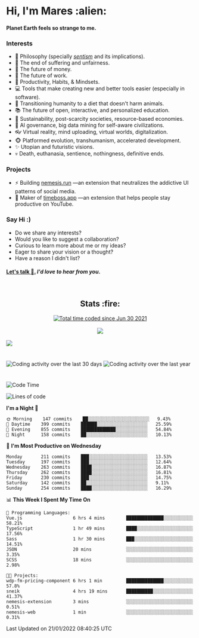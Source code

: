 <h1>Hi, I'm Mares :alien:</h1>

#### Planet Earth feels so strange to me.

### **Interests**

- 🌊 Philosophy (specially [_sentism_][sentismmedium] and its implications).
- 🎯 The end of suffering and unfairness.
- 💸 The future of money.
- 💼 The future of work.
- 🧠 Productivity, Habits, & Mindsets.
- 💻 Tools that make creating new and better tools easier (especially in software).
- 🥗 Transitioning humanity to a diet that doesn't harm animals.
- 📚 The future of open, interactive, and personalized education.
- 🌱 Sustainability, post-scarcity societies, resource-based economies.
- 🤖 AI governance, big data mining for self-aware civilizations.
- 👓 Virtual reality, mind uploading, virtual worlds, digitalization.
- 🐵 Platformed evolution, transhumanism, accelerated development.
- ✨ Utopian and futuristic visions.
- 💀 Death, euthanasia, sentience, nothingness, definitive ends.


### **Projects**

- ⚡ Building [nemesis.run](https://nemesis.run) —an extension that neutralizes the addictive UI patterns of social media.
- 💎 Maker of [timeboss.app](https://timeboss.app) —an extension that helps people stay productive on YouTube.


### **Say Hi :)**

- Do we share any interests?
- Would you like to suggest a collaboration?
- Curious to learn more about me or my ideas?
- Eager to share your vision or a thought?
- Have a reason I didn't list?

#### [Let's talk :wave:.](mailto:mareszhar@gmail.com) _I'd love to hear from you_.

[sentismmedium]: https://medium.com/@mareszhar/born-a-prisoner-a-reflection-about-life-its-struggles-and-a-plan-to-escape-d8566ce9b026

<br>

<h2 align="center">Stats :fire:</h2>

<div align="center">
  <a href="https://wakatime.com/@cfdc0e0d-4860-4b62-9ff0-cb659185525e">
    <img src="https://wakatime.com/badge/user/cfdc0e0d-4860-4b62-9ff0-cb659185525e.svg" alt="Total time coded since Jun 30 2021" />
  </a>
</div>

<br>

<!-- 
Add or remove this: 
&dates=B1AAB3FF 
...or this...
&date_format=M%20j%5B%2C%20Y%5D
from the *streak stats URL below* if they get bugged and aren't updating: 
-->

<div align="center">
  <img src="https://github-readme-streak-stats.herokuapp.com?user=mareszhar&theme=black-ice&hide_border=true&stroke=FFFFFF15&ring=DF8FFE&fire=DF8FFE&currStreakLabel=DF8FFE&background=1A232A&currStreakNum=86FFAB&dates=B1AAB3FF&date_format=M%20j%5B%2C%20Y%5D">
</div>

<br>

<img src="https://activity-graph.herokuapp.com/graph?username=mareszhar&theme=nord&bg_color=00000000&color=979797&line=DF8FFE&point=00000000&area=true&hide_border=true">

<br>

<h1></h1>

<img src="https://wakatime.com/share/@mares/5df0ff02-9c79-41b4-b540-51dc9c65a57b.svg" alt="Coding activity over the last 30 days" />
<img src="https://wakatime.com/share/@mares/ea89ba71-f374-40af-930c-e0655909fe37.svg" alt="Coding activity over the last year" />

<h1></h1>

<!--START_SECTION:waka-->
![Code Time](http://img.shields.io/badge/Code%20Time-442%20hrs%205%20mins-blue)

![Lines of code](https://img.shields.io/badge/From%20Hello%20World%20I%27ve%20Written-126%20Thousand%20lines%20of%20code-blue)

**I'm a Night 🦉** 

```text
🌞 Morning    147 commits    ██░░░░░░░░░░░░░░░░░░░░░░░   9.43% 
🌆 Daytime    399 commits    ██████░░░░░░░░░░░░░░░░░░░   25.59% 
🌃 Evening    855 commits    █████████████░░░░░░░░░░░░   54.84% 
🌙 Night      158 commits    ██░░░░░░░░░░░░░░░░░░░░░░░   10.13%

```
📅 **I'm Most Productive on Wednesday** 

```text
Monday       211 commits    ███░░░░░░░░░░░░░░░░░░░░░░   13.53% 
Tuesday      197 commits    ███░░░░░░░░░░░░░░░░░░░░░░   12.64% 
Wednesday    263 commits    ████░░░░░░░░░░░░░░░░░░░░░   16.87% 
Thursday     262 commits    ████░░░░░░░░░░░░░░░░░░░░░   16.81% 
Friday       230 commits    ███░░░░░░░░░░░░░░░░░░░░░░   14.75% 
Saturday     142 commits    ██░░░░░░░░░░░░░░░░░░░░░░░   9.11% 
Sunday       254 commits    ████░░░░░░░░░░░░░░░░░░░░░   16.29%

```


📊 **This Week I Spent My Time On** 

```text
💬 Programming Languages: 
Vue.js                   6 hrs 4 mins        ██████████████░░░░░░░░░░░   58.21% 
TypeScript               1 hr 49 mins        ████░░░░░░░░░░░░░░░░░░░░░   17.56% 
Sass                     1 hr 30 mins        ███░░░░░░░░░░░░░░░░░░░░░░   14.51% 
JSON                     20 mins             ░░░░░░░░░░░░░░░░░░░░░░░░░   3.35% 
SCSS                     18 mins             ░░░░░░░░░░░░░░░░░░░░░░░░░   2.98%

🐱‍💻 Projects: 
wdp-fm-pricing-component 6 hrs 1 min         ██████████████░░░░░░░░░░░   57.8% 
sneik                    4 hrs 19 mins       ██████████░░░░░░░░░░░░░░░   41.37% 
nemesis-extension        3 mins              ░░░░░░░░░░░░░░░░░░░░░░░░░   0.51% 
nemesis-web              1 min               ░░░░░░░░░░░░░░░░░░░░░░░░░   0.31%

```


 Last Updated on 21/01/2022 08:40:25 UTC
<!--END_SECTION:waka-->
